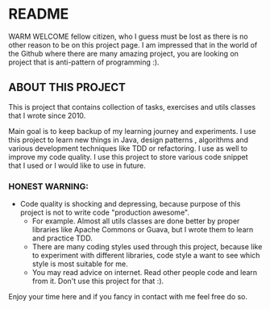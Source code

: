 # **README**

WARM WELCOME fellow citizen, who I guess must be lost as there is no other reason to be on this project page.
I am impressed that in the world of the Github where there are many amazing project, you are looking on project that is anti-pattern of programming :).

## **ABOUT THIS PROJECT**

This is project that contains collection of tasks, exercises and utils classes that I wrote since 2010.

Main goal is to keep backup of my learning journey and experiments.
I use this project to learn new things in Java, design patterns , algorithms and various development techniques like TDD or refactoring.
I use as well to improve my code quality.
I use this project to store various code snippet that I used or I would like to use in future.

### **HONEST WARNING**:
* Code quality is shocking and depressing, because purpose of this project is not to write code "production awesome".
  * For example. Almost all utils classes are done better by proper libraries like Apache Commons or Guava, but I wrote them to learn and practice TDD.
  * There are many coding styles used through this project, because like to experiment with different libraries, code style a want to see which style is most suitable for me.
  * You may read advice on internet. Read other people code and learn from it. Don't use this project for that :).
  
  
Enjoy your time here and if you fancy in contact with me feel free do so.

